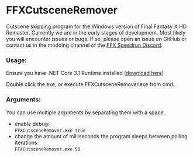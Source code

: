 # FFXCutsceneRemover
Cutscene skipping program for the Windows version of Final Fantasy X HD Remaster.
Currently we are in the early stages of development. Most likely you will encounter issues or bugs. If so, please open an issue on GitHub or contact us in the modding channel of the [FFX Speedrun Discord](https://discord.gg/X3qXHWG).

### Usage:
Ensure you have .NET Core 3.1 Runtime installed ([download here](https://dotnet.microsoft.com/download/dotnet/3.1/runtime))

Double click the exe, or execute FFXCutsceneRemover.exe from cmd.

### Arguments:
You can use multiple arguments by separating them with a space.
- enable debug:  
`FFXCutsceneRemover.exe true`
- change the amount of milliseconds the program sleeps between polling iterations:  
`FFXCutsceneRemover.exe 50`
